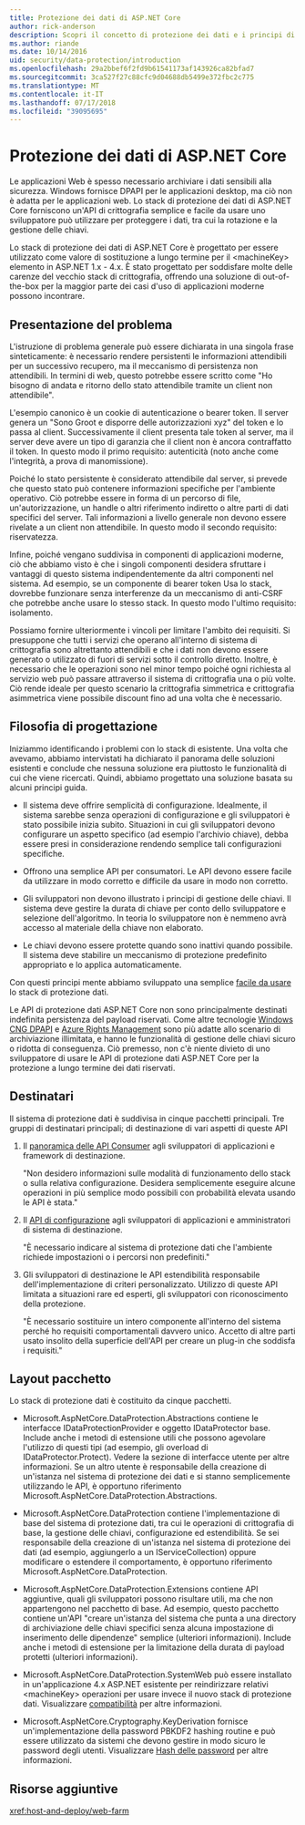 ```yaml
---
title: Protezione dei dati di ASP.NET Core
author: rick-anderson
description: Scopri il concetto di protezione dei dati e i principi di progettazione di ASP.NET Core Data Protection API.
ms.author: riande
ms.date: 10/14/2016
uid: security/data-protection/introduction
ms.openlocfilehash: 29a2bbef6f2fd9b61541173af143926ca82bfad7
ms.sourcegitcommit: 3ca527f27c88cfc9d04688db5499e372fbc2c775
ms.translationtype: MT
ms.contentlocale: it-IT
ms.lasthandoff: 07/17/2018
ms.locfileid: "39095695"
---
```

# <a name="aspnet-core-data-protection"></a>Protezione dei dati di ASP.NET Core

Le applicazioni Web è spesso necessario archiviare i dati sensibili alla sicurezza. Windows fornisce DPAPI per le applicazioni desktop, ma ciò non è adatta per le applicazioni web. Lo stack di protezione dei dati di ASP.NET Core forniscono un'API di crittografia semplice e facile da usare uno sviluppatore può utilizzare per proteggere i dati, tra cui la rotazione e la gestione delle chiavi.

Lo stack di protezione dei dati di ASP.NET Core è progettato per essere utilizzato come valore di sostituzione a lungo termine per il &lt;machineKey&gt; elemento in ASP.NET 1.x - 4.x. È stato progettato per soddisfare molte delle carenze del vecchio stack di crittografia, offrendo una soluzione di out-of-the-box per la maggior parte dei casi d'uso di applicazioni moderne possono incontrare.

## <a name="problem-statement"></a>Presentazione del problema

L'istruzione di problema generale può essere dichiarata in una singola frase sinteticamente: è necessario rendere persistenti le informazioni attendibili per un successivo recupero, ma il meccanismo di persistenza non attendibili. In termini di web, questo potrebbe essere scritto come "Ho bisogno di andata e ritorno dello stato attendibile tramite un client non attendibile".

L'esempio canonico è un cookie di autenticazione o bearer token. Il server genera un "Sono Groot e disporre delle autorizzazioni xyz" del token e lo passa al client. Successivamente il client presenta tale token al server, ma il server deve avere un tipo di garanzia che il client non è ancora contraffatto il token. In questo modo il primo requisito: autenticità (noto anche come l'integrità, a prova di manomissione).

Poiché lo stato persistente è considerato attendibile dal server, si prevede che questo stato può contenere informazioni specifiche per l'ambiente operativo. Ciò potrebbe essere in forma di un percorso di file, un'autorizzazione, un handle o altri riferimento indiretto o altre parti di dati specifici del server. Tali informazioni a livello generale non devono essere rivelate a un client non attendibile. In questo modo il secondo requisito: riservatezza.

Infine, poiché vengano suddivisa in componenti di applicazioni moderne, ciò che abbiamo visto è che i singoli componenti desidera sfruttare i vantaggi di questo sistema indipendentemente da altri componenti nel sistema. Ad esempio, se un componente di bearer token Usa lo stack, dovrebbe funzionare senza interferenze da un meccanismo di anti-CSRF che potrebbe anche usare lo stesso stack. In questo modo l'ultimo requisito: isolamento.

Possiamo fornire ulteriormente i vincoli per limitare l'ambito dei requisiti. Si presuppone che tutti i servizi che operano all'interno di sistema di crittografia sono altrettanto attendibili e che i dati non devono essere generato o utilizzato di fuori di servizi sotto il controllo diretto. Inoltre, è necessario che le operazioni sono nel minor tempo poiché ogni richiesta al servizio web può passare attraverso il sistema di crittografia una o più volte. Ciò rende ideale per questo scenario la crittografia simmetrica e crittografia asimmetrica viene possibile discount fino ad una volta che è necessario.

## <a name="design-philosophy"></a>Filosofia di progettazione

Iniziammo identificando i problemi con lo stack di esistente. Una volta che avevamo, abbiamo intervistati ha dichiarato il panorama delle soluzioni esistenti e conclude che nessuna soluzione era piuttosto le funzionalità di cui che viene ricercati. Quindi, abbiamo progettato una soluzione basata su alcuni principi guida.

* Il sistema deve offrire semplicità di configurazione. Idealmente, il sistema sarebbe senza operazioni di configurazione e gli sviluppatori è stato possibile inizia subito. Situazioni in cui gli sviluppatori devono configurare un aspetto specifico (ad esempio l'archivio chiave), debba essere presi in considerazione rendendo semplice tali configurazioni specifiche.

* Offrono una semplice API per consumatori. Le API devono essere facile da utilizzare in modo corretto e difficile da usare in modo non corretto.

* Gli sviluppatori non devono illustrato i principi di gestione delle chiavi. Il sistema deve gestire la durata di chiave per conto dello sviluppatore e selezione dell'algoritmo. In teoria lo sviluppatore non è nemmeno avrà accesso al materiale della chiave non elaborato.

* Le chiavi devono essere protette quando sono inattivi quando possibile. Il sistema deve stabilire un meccanismo di protezione predefinito appropriato e lo applica automaticamente.

Con questi principi mente abbiamo sviluppato una semplice [facile da usare](xref:security/data-protection/using-data-protection) lo stack di protezione dati.

Le API di protezione dati ASP.NET Core non sono principalmente destinati indefinita persistenza del payload riservati. Come altre tecnologie [Windows CNG DPAPI](https://msdn.microsoft.com/library/windows/desktop/hh706794%28v=vs.85%29.aspx) e [Azure Rights Management](https://docs.microsoft.com/rights-management/) sono più adatte allo scenario di archiviazione illimitata, e hanno le funzionalità di gestione delle chiavi sicuro o ridotta di conseguenza. Ciò premesso, non c'è niente divieto di uno sviluppatore di usare le API di protezione dati ASP.NET Core per la protezione a lungo termine dei dati riservati.

## <a name="audience"></a>Destinatari

Il sistema di protezione dati è suddivisa in cinque pacchetti principali. Tre gruppi di destinatari principali; di destinazione di vari aspetti di queste API

1. Il [panoramica delle API Consumer](xref:security/data-protection/consumer-apis/overview) agli sviluppatori di applicazioni e framework di destinazione.

   "Non desidero informazioni sulle modalità di funzionamento dello stack o sulla relativa configurazione. Desidera semplicemente eseguire alcune operazioni in più semplice modo possibili con probabilità elevata usando le API è stata."

2. Il [API di configurazione](xref:security/data-protection/configuration/overview) agli sviluppatori di applicazioni e amministratori di sistema di destinazione.

   "È necessario indicare al sistema di protezione dati che l'ambiente richiede impostazioni o i percorsi non predefiniti."

3. Gli sviluppatori di destinazione le API estendibilità responsabile dell'implementazione di criteri personalizzato. Utilizzo di queste API limitata a situazioni rare ed esperti, gli sviluppatori con riconoscimento della protezione.

   "È necessario sostituire un intero componente all'interno del sistema perché ho requisiti comportamentali davvero unico. Accetto di altre parti usato insolito della superficie dell'API per creare un plug-in che soddisfa i requisiti."

## <a name="package-layout"></a>Layout pacchetto

Lo stack di protezione dati è costituito da cinque pacchetti.

* Microsoft.AspNetCore.DataProtection.Abstractions contiene le interfacce IDataProtectionProvider e oggetto IDataProtector base. Include anche i metodi di estensione utili che possono agevolare l'utilizzo di questi tipi (ad esempio, gli overload di IDataProtector.Protect). Vedere la sezione di interfacce utente per altre informazioni. Se un altro utente è responsabile della creazione di un'istanza nel sistema di protezione dei dati e si stanno semplicemente utilizzando le API, è opportuno riferimento Microsoft.AspNetCore.DataProtection.Abstractions.

* Microsoft.AspNetCore.DataProtection contiene l'implementazione di base del sistema di protezione dati, tra cui le operazioni di crittografia di base, la gestione delle chiavi, configurazione ed estendibilità. Se sei responsabile della creazione di un'istanza nel sistema di protezione dei dati (ad esempio, aggiungerlo a un IServiceCollection) oppure modificare o estendere il comportamento, è opportuno riferimento Microsoft.AspNetCore.DataProtection.

* Microsoft.AspNetCore.DataProtection.Extensions contiene API aggiuntive, quali gli sviluppatori possono risultare utili, ma che non appartengono nel pacchetto di base. Ad esempio, questo pacchetto contiene un'API "creare un'istanza del sistema che punta a una directory di archiviazione delle chiavi specifici senza alcuna impostazione di inserimento delle dipendenze" semplice (ulteriori informazioni). Include anche i metodi di estensione per la limitazione della durata di payload protetti (ulteriori informazioni).

* Microsoft.AspNetCore.DataProtection.SystemWeb può essere installato in un'applicazione 4.x ASP.NET esistente per reindirizzare relativi &lt;machineKey&gt; operazioni per usare invece il nuovo stack di protezione dati. Visualizzare [compatibilità](xref:security/data-protection/compatibility/replacing-machinekey#compatibility-replacing-machinekey) per altre informazioni.

* Microsoft.AspNetCore.Cryptography.KeyDerivation fornisce un'implementazione della password PBKDF2 hashing routine e può essere utilizzato da sistemi che devono gestire in modo sicuro le password degli utenti. Visualizzare [Hash delle password](xref:security/data-protection/consumer-apis/password-hashing) per altre informazioni.

## <a name="additional-resources"></a>Risorse aggiuntive

<xref:host-and-deploy/web-farm>
